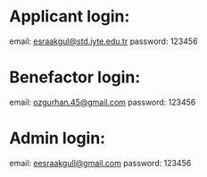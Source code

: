 #
# Applicant login: 
email: esraakgul@std.iyte.edu.tr
password: 123456

# Benefactor login:
email: ozgurhan.45@gmail.com
password: 123456

# Admin login:
email: eesraakgull@gmail.com
password: 123456
